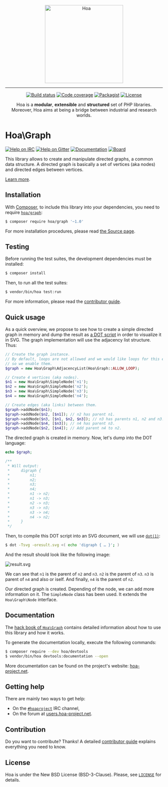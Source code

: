 <p align="center">
  <img src="https://static.hoa-project.net/Image/Hoa.svg" alt="Hoa" width="250px" />
</p>

---

<p align="center">
  <a href="https://travis-ci.org/hoaproject/graph"><img src="https://img.shields.io/travis/hoaproject/graph/master.svg" alt="Build status" /></a>
  <a href="https://coveralls.io/github/hoaproject/graph?branch=master"><img src="https://img.shields.io/coveralls/hoaproject/graph/master.svg" alt="Code coverage" /></a>
  <a href="https://packagist.org/packages/hoa/graph"><img src="https://img.shields.io/packagist/dt/hoa/graph.svg" alt="Packagist" /></a>
  <a href="https://hoa-project.net/LICENSE"><img src="https://img.shields.io/packagist/l/hoa/graph.svg" alt="License" /></a>
</p>
<p align="center">
  Hoa is a <strong>modular</strong>, <strong>extensible</strong> and
  <strong>structured</strong> set of PHP libraries.<br />
  Moreover, Hoa aims at being a bridge between industrial and research worlds.
</p>

# Hoa\Graph

[![Help on IRC](https://img.shields.io/badge/help-%23hoaproject-ff0066.svg)](https://webchat.freenode.net/?channels=#hoaproject)
[![Help on Gitter](https://img.shields.io/badge/help-gitter-ff0066.svg)](https://gitter.im/hoaproject/central)
[![Documentation](https://img.shields.io/badge/documentation-hack_book-ff0066.svg)](https://central.hoa-project.net/Documentation/Library/Graph)
[![Board](https://img.shields.io/badge/organisation-board-ff0066.svg)](https://waffle.io/hoaproject/graph)

This library allows to create and manipulate directed graphs, a common data
structure. A directed graph is basically a set of vertices (aka nodes) and
directed edges between vertices.

[Learn more](https://central.hoa-project.net/Documentation/Library/Graph).

## Installation

With [Composer](https://getcomposer.org/), to include this library into
your dependencies, you need to
require [`hoa/graph`](https://packagist.org/packages/hoa/graph):

```sh
$ composer require hoa/graph '~1.0'
```

For more installation procedures, please read [the Source
page](https://hoa-project.net/Source.html).

## Testing

Before running the test suites, the development dependencies must be installed:

```sh
$ composer install
```

Then, to run all the test suites:

```sh
$ vendor/bin/hoa test:run
```

For more information, please read the [contributor
guide](https://hoa-project.net/Literature/Contributor/Guide.html).

## Quick usage

As a quick overview, we propose to see how to create a simple directed graph in
memory and dump the result as [a DOT
script](http://graphviz.org/content/dot-language) in order to visualize it in
SVG. The graph implementation will use the adjacency list structure. Thus:

```php
// Create the graph instance.
// By default, loops are not allowed and we would like loops for this example,
// so we enable them.
$graph = new Hoa\Graph\AdjacencyList(Hoa\Graph::ALLOW_LOOP);

// Create 4 vertices (aka nodes).
$n1 = new Hoa\Graph\SimpleNode('n1');
$n2 = new Hoa\Graph\SimpleNode('n2');
$n3 = new Hoa\Graph\SimpleNode('n3');
$n4 = new Hoa\Graph\SimpleNode('n4');

// Create edges (aka links) between them.
$graph->addNode($n1);
$graph->addNode($n2, [$n1]); // n2 has parent n1.
$graph->addNode($n3, [$n1, $n2, $n3]); // n3 has parents n1, n2 and n3.
$graph->addNode($n4, [$n3]); // n4 has parent n3.
$graph->addNode($n2, [$n4]); // Add parent n4 to n2.
```

The directed graph is created in memory. Now, let's dump into the DOT language:

```php
echo $graph;

/**
 * Will output:
 *     digraph {
 *         n1;
 *         n2;
 *         n3;
 *         n4;
 *         n1 -> n2;
 *         n1 -> n3;
 *         n2 -> n3;
 *         n3 -> n3;
 *         n3 -> n4;
 *         n4 -> n2;
 *     }
 */
```

Then, to compile this DOT script into an SVG document, we will use
[`dot(1)`](http://graphviz.org/pdf/dot.1.pdf):

```sh
$ dot -Tsvg -oresult.svg <( echo 'digraph { … }'; )
```

And the result should look like the following image:

![result.svg](http://central.hoa-project.net/Resource/Library/Graph/Documentation/Image/Simple.svg?format=raw)

We can see that `n1` is the parent of `n2` and `n3`. `n2` is the parent of `n3`.
`n3` is parent of `n4` and also or iself. And finally, `n4` is the parent of
`n2`.

Our directed graph is created. Depending of the node, we can add more
information on it. The `SimpleNode` class has been used. It extends the
`Hoa\Graph\Node` interface.

## Documentation

The
[hack book of `Hoa\Graph`](https://central.hoa-project.net/Documentation/Library/Graph)
contains detailed information about how to use this library and how it works.

To generate the documentation locally, execute the following commands:

```sh
$ composer require --dev hoa/devtools
$ vendor/bin/hoa devtools:documentation --open
```

More documentation can be found on the project's website:
[hoa-project.net](https://hoa-project.net/).

## Getting help

There are mainly two ways to get help:

  * On the [`#hoaproject`](https://webchat.freenode.net/?channels=#hoaproject)
    IRC channel,
  * On the forum at [users.hoa-project.net](https://users.hoa-project.net).

## Contribution

Do you want to contribute? Thanks! A detailed [contributor
guide](https://hoa-project.net/Literature/Contributor/Guide.html) explains
everything you need to know.

## License

Hoa is under the New BSD License (BSD-3-Clause). Please, see
[`LICENSE`](https://hoa-project.net/LICENSE) for details.

